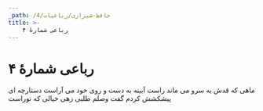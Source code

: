 ```yaml
---
_path: /حافظ-شیرازی/رباعیات/4
title: >-
    رباعی شمارهٔ ۴
---
```

# رباعی شمارهٔ ۴

ماهی که قدش به سرو می ماند راست
آیینه به دست و روی خود می آراست
دستارچه ای پیشکشش کردم گفت
وصلم طلبی زهی خیالی که توراست
